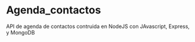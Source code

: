 # Agenda_contactos
API de agenda de contactos contruida en NodeJS con JAvascript, Express, y MongoDB
